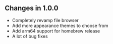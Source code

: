 ## Changes in 1.0.0

- Completely revamp file browser
- Add more appearance themes to choose from
- Add arm64 support for homebrew release
- A lot of bug fixes